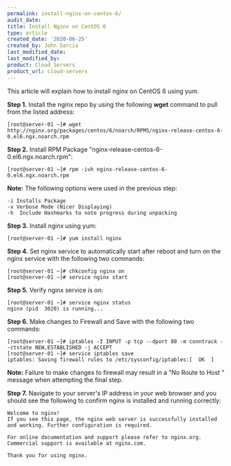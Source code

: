 ```yaml
---
permalink: install-nginx-on-centos-6/
audit_date:
title: Install Nginx on CentOS 6
type: article
created_date: '2020-06-25'
created_by: John Garcia
last_modified_date:
last_modified_by:
product: Cloud Servers
product_url: cloud-servers
---
```


This article will explain how to install nginx on CentOS 6 using yum.

**Step 1.** Install the nginx repo by using the following **wget** command to pull from the listed address:

```
[root@server-01 ~]# wget http://nginx.org/packages/centos/6/noarch/RPMS/nginx-release-centos-6-0.el6.ngx.noarch.rpm
```

**Step 2.**  Install RPM Package "nginx-release-centos-6-0.el6.ngx.noarch.rpm":

```
[root@server-01 ~]# rpm -ivh nginx-release-centos-6-0.el6.ngx.noarch.rpm
```
**Note:** The following options were used in the previous step:

```
-i Installs Package
-v Verbose Mode (Nicer Displaying)
-h  Include Hashmarks to note progress during unpacking
```

**Step 3.**  Install nginx using yum:
```
[root@server-01 ~]# yum install nginx
```

**Step 4.** Set nginx service to automatically start after reboot and turn on the nginx service with the following two commands:

```
[root@server-01 ~]# chkconfig nginx on
[root@server-01 ~]# service nginx start
```

**Step 5.** Verify nginx service is on:

```
[root@server-01 ~]# service nginx status
nginx (pid  3020) is running...
```

**Step 6.** Make changes to Firewall and Save with the following two commands:

```
[root@server-01 ~]# iptables -I INPUT -p tcp --dport 80 -m conntrack --ctstate NEW,ESTABLISHED -j ACCEPT
[root@server-01 ~]# service iptables save
iptables: Saving firewall rules to /etc/sysconfig/iptables:[  OK  ]
```
**Note:** Failure to make changes to firewall may result in a "No Route to Host " message when attempting the final step.

**Step 7.** Navigate to your server's IP address in your web browser and you should see the following to confirm nginx is installed and running correctly:

```
Welcome to nginx!
If you see this page, the nginx web server is successfully installed and working. Further configuration is required.

For online documentation and support please refer to nginx.org.
Commercial support is available at nginx.com.

Thank you for using nginx.
```
